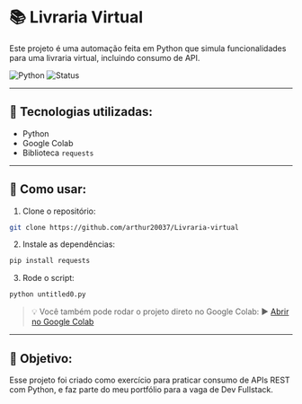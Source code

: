 # 📚 Livraria Virtual

Este projeto é uma automação feita em Python que simula funcionalidades para uma livraria virtual, incluindo consumo de API.

![Python](https://img.shields.io/badge/Python-3.10-blue)
![Status](https://img.shields.io/badge/status-em%20desenvolvimento-yellow)

---

## 🚀 Tecnologias utilizadas:
- Python
- Google Colab
- Biblioteca `requests`

---

## 📁 Como usar:

1. Clone o repositório:
```bash
git clone https://github.com/arthur20037/Livraria-virtual
```

2. Instale as dependências:
```bash
pip install requests
```

3. Rode o script:
```bash
python untitled0.py
```

> 💡 Você também pode rodar o projeto direto no Google Colab:
▶️ [Abrir no Google Colab]((https://colab.research.google.com/drive/15ZkeiTnNE9UyIkQcZ2gd_xEwy5F0plJH]))

---

## 🎯 Objetivo:
Esse projeto foi criado como exercício para praticar consumo de APIs REST com Python, e faz parte do meu portfólio para a vaga de Dev Fullstack.
